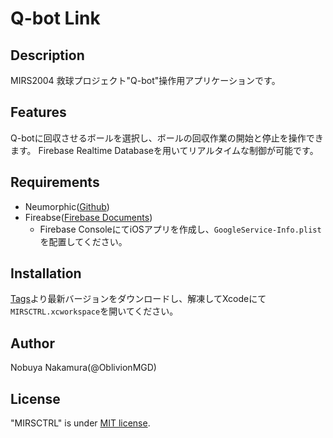 # Q-bot Link

## Description
MIRS2004 救球プロジェクト"Q-bot"操作用アプリケーションです。

## Features
Q-botに回収させるボールを選択し、ボールの回収作業の開始と停止を操作できます。
Firebase Realtime Databaseを用いてリアルタイムな制御が可能です。

## Requirements
- Neumorphic([Github](https://github.com/costachung/neumorphic))
- Fireabse([Firebase Documents](https://firebase.google.com/docs/ios/setup?hl=ja))
  - Firebase ConsoleにてiOSアプリを作成し、```GoogleService-Info.plist```を配置してください。

## Installation
[Tags](https://github.com/oblivionmgd/MIRSCTRL/tags)より最新バージョンをダウンロードし、解凍してXcodeにて```MIRSCTRL.xcworkspace```を開いてください。

## Author
Nobuya Nakamura(@OblivionMGD)

## License
"MIRSCTRL" is under [MIT license](https://en.wikipedia.org/wiki/MIT_License).
